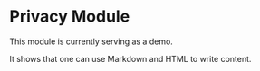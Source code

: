 # Privacy Module

This module is currently serving as a demo.

It shows that one can use Markdown and HTML to write content.
